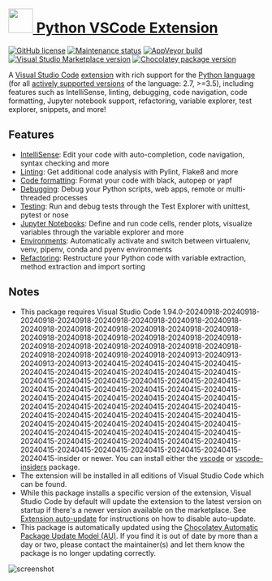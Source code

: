 # [<img src="https://cdn.jsdelivr.net/gh/dgalbraith/chocolatey-packages@06451096e6d52b43cc821a657a5af03eeccc0485/icons/vscode-python.png" width="48" height="48" /> Python VSCode Extension](<https://chocolatey.org/packages/vscode-python>)

[![GitHub license](https://img.shields.io/github/license/Microsoft/vscode-python)](https://github.com/microsoft/vscode-python/blob/master/LICENSE)
[![Maintenance status](https://img.shields.io/badge/Maintained%3F-yes-green.svg)](https://gitHub.com/dgalbraith/chocolatey-packages/graphs/commit-activity)
[![AppVeyor build](https://img.shields.io/appveyor/ci/dgalbraith/chocolatey-packages)](https://ci.appveyor.com/project/dgalbraith/chocolatey-packages)
[![Visual Studio Marketplace version](https://img.shields.io/visual-studio-marketplace/v/ms-python.python?label=Marketplace)](https://marketplace.visualstudio.com/items?itemName=ms-python.python)
[![Chocolatey package version](https://img.shields.io/chocolatey/v/vscode-python?label=Chocolatey)](<https://chocolatey.org/packages/vscode-python>)

A [Visual Studio Code](https://code.visualstudio.com/) [extension](https://marketplace.visualstudio.com/VSCode) with rich
support for the [Python language](https://www.python.org/) (for all [actively supported versions](https://devguide.python.org/#status-of-python-branches)
of the language: 2.7, >=3.5), including features such as IntelliSense, linting, debugging, code navigation, code formatting, Jupyter notebook support,
refactoring, variable explorer, test explorer, snippets, and more!

## Features

* [IntelliSense](https://code.visualstudio.com/docs/python/editing#_autocomplete-and-intellisense): Edit your code with auto-completion, code navigation, syntax checking and more
* [Linting](https://code.visualstudio.com/docs/python/linting): Get additional code analysis with Pylint, Flake8 and more
* [Code formatting](https://code.visualstudio.com/docs/python/editing#_formatting): Format your code with black, autopep or yapf
* [Debugging](https://code.visualstudio.com/docs/python/debugging): Debug your Python scripts, web apps, remote or multi-threaded processes
* [Testing](https://code.visualstudio.com/docs/python/unit-testing): Run and debug tests through the Test Explorer with unittest, pytest or nose
* [Jupyter Notebooks](https://code.visualstudio.com/docs/python/jupyter-support): Define and run code cells, render plots, visualize variables through the variable explorer and more
* [Environments](https://code.visualstudio.com/docs/python/environments): Automatically activate and switch between virtualenv, venv, pipenv, conda and pyenv environments
* [Refactoring](https://code.visualstudio.com/docs/python/editing#_refactoring): Restructure your Python code with variable extraction, method extraction and import sorting

## Notes

* This package requires Visual Studio Code 1.94.0-20240918-20240918-20240918-20240918-20240918-20240918-20240918-20240918-20240918-20240918-20240918-20240918-20240918-20240918-20240918-20240918-20240918-20240918-20240918-20240918-20240918-20240918-20240918-20240918-20240918-20240918-20240918-20240918-20240918-20240918-20240913-20240913-20240913-20240913-20240415-20240415-20240415-20240415-20240415-20240415-20240415-20240415-20240415-20240415-20240415-20240415-20240415-20240415-20240415-20240415-20240415-20240415-20240415-20240415-20240415-20240415-20240415-20240415-20240415-20240415-20240415-20240415-20240415-20240415-20240415-20240415-20240415-20240415-20240415-20240415-20240415-20240415-20240415-20240415-20240415-20240415-20240415-20240415-20240415-20240415-20240415-20240415-20240415-20240415-20240415-20240415-20240415-20240415-20240415-20240415-20240415-20240415-20240415-20240415-20240415-20240415-20240415-20240415-20240415-insider or newer.
  You can install either the [vscode](https://chocolatey.org/packages/vscode) or [vscode-insiders](https://chocolatey.org/packages/vscode-insiders) package.
* The extension will be installed in all editions of Visual Studio Code which can be found.
* While this package installs a specific version of the extension, Visual Studio Code by default will update the extension to the latest version on startup if there's a newer version available on the marketplace.
  See [Extension auto-update](https://code.visualstudio.com/docs/editor/extension-gallery#_extension-autoupdate) for instructions on how to disable auto-update.
* This package is automatically updated using the [Chocolatey Automatic Package Update Model (AU)](https://github.com/majkinetor/au/blob/master/README.md).
  If you find it is out of date by more than a day or two, please contact the maintainer(s) and let them know the package is no longer updating correctly.

![screenshot](https://cdn.jsdelivr.net/gh/dgalbraith/chocolatey-packages@06451096e6d52b43cc821a657a5af03eeccc0485/automatic/vscode-python/screenshot.png)
